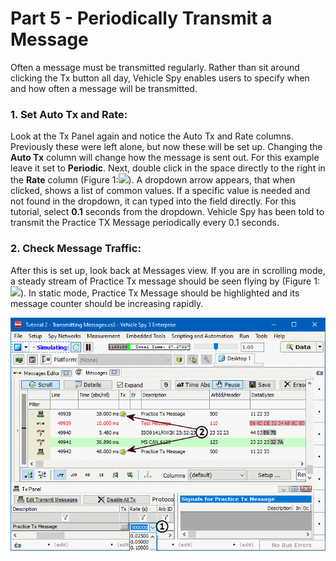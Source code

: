 # Part 5 - Periodically Transmit a Message

Often a message must be transmitted regularly. Rather than sit around clicking the Tx button all day, Vehicle Spy enables users to specify when and how often a message will be transmitted.

### 1. Set Auto Tx and Rate:

Look at the Tx Panel again and notice the Auto Tx and Rate columns. Previously these were left alone, but now these will be set up. Changing the **Auto Tx** column will change how the message is sent out. For this example leave it set to **Periodic**. Next, double click in the space directly to the right in the **Rate** column (Figure 1:![](https://cdn.intrepidcs.net/support/VehicleSpy/assets/smOne.gif)). A dropdown arrow appears, that when clicked, shows a list of common values. If a specific value is needed and not found in the dropdown, it can typed into the field directly. For this tutorial, select **0.1** seconds from the dropdown. Vehicle Spy has been told to transmit the Practice TX Message periodically every 0.1 seconds.

### 2. Check Message Traffic:

After this is set up, look back at Messages view. If you are in scrolling mode, a steady stream of Practice Tx message should be seen flying by (Figure 1:![](https://cdn.intrepidcs.net/support/VehicleSpy/assets/smTwo.gif)). In static mode, Practice Tx Message should be highlighted and its message counter should be increasing rapidly.

![Figure 1: Launching a periodic message using the Tx Panel and viewing the result in scroll mode.](../../.gitbook/assets/spyexample2.5.gif)
